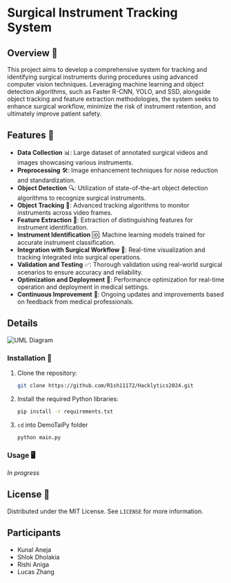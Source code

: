 # Surgical Instrument Tracking System 

## Overview 📖

This project aims to develop a comprehensive system for tracking and identifying surgical instruments during procedures using advanced computer vision techniques. Leveraging machine learning and object detection algorithms, such as Faster R-CNN, YOLO, and SSD, alongside object tracking and feature extraction methodologies, the system seeks to enhance surgical workflow, minimize the risk of instrument retention, and ultimately improve patient safety.

## Features 🌟

- **Data Collection** 📊: Large dataset of annotated surgical videos and images showcasing various instruments.
- **Preprocessing** 🛠️: Image enhancement techniques for noise reduction and standardization.
- **Object Detection** 🔍: Utilization of state-of-the-art object detection algorithms to recognize surgical instruments.
- **Object Tracking** 📌: Advanced tracking algorithms to monitor instruments across video frames.
- **Feature Extraction** 🧬: Extraction of distinguishing features for instrument identification.
- **Instrument Identification** 🆔: Machine learning models trained for accurate instrument classification.
- **Integration with Surgical Workflow** 💼: Real-time visualization and tracking integrated into surgical operations.
- **Validation and Testing** ✅: Thorough validation using real-world surgical scenarios to ensure accuracy and reliability.
- **Optimization and Deployment** 🚀: Performance optimization for real-time operation and deployment in medical settings.
- **Continuous Improvement** 🔄: Ongoing updates and improvements based on feedback from medical professionals.

## Details

![UML Diagram](https://github.com/R1sh11172/SurgicalEye/blob/main/Diagrams/UMLDiagram.png?raw=true)


### Installation 🔧

1. Clone the repository:
   ```sh
   git clone https://github.com/R1sh11172/Hacklytics2024.git
   ```
2. Install the required Python libraries:
   ```sh
   pip install -r requirements.txt
   ```
3. `cd` into DemoTaiPy folder
   ```
   python main.py
   ```
### Usage 🖥️

*In progress*

## License 📝

Distributed under the MIT License. See `LICENSE` for more information.

## Participants

- Kunal Aneja
- Shlok Dholakia
- Rishi Aniga
- Lucas Zhang
